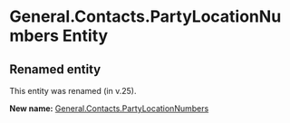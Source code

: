 # General.Contacts.PartyLocationNumbers Entity

## Renamed entity

This entity was renamed (in v.25).

**New name:** [General.Contacts.PartyLocationNumbers](General.Contacts.PartyLocationNumbers.md)
